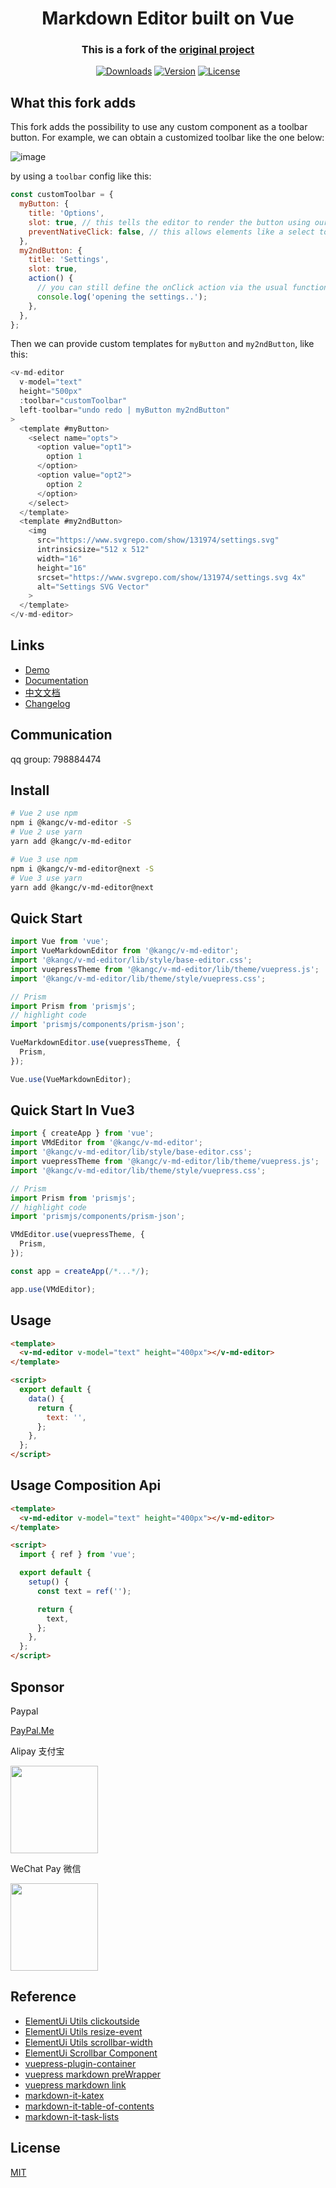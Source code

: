 <h1 align="center">Markdown Editor built on Vue</h1>
<h3 align="center">This is a fork of the <a href="https://github.com/code-farmer-i/vue-markdown-editor">original project</a></h3>

<p align="center">
  <a href="https://npmcharts.com/compare/@kangc/v-md-editor?minimal=true"><img src="https://img.shields.io/npm/dm/@kangc/v-md-editor.svg?sanitize=true" alt="Downloads"></a>
  <a href="https://www.npmjs.com/package/@kangc/v-md-editor"><img src="https://img.shields.io/npm/v/@kangc/v-md-editor.svg?sanitize=true" alt="Version"></a>
  <a href="https://www.npmjs.com/package/@kangc/v-md-editor"><img src="https://img.shields.io/npm/l/@kangc/v-md-editor.svg?sanitize=true" alt="License"></a>
</p>

## What this fork adds

This fork adds the possibility to use any custom component as a toolbar button. For example, we can obtain a customized toolbar like the one below:

![image](https://user-images.githubusercontent.com/4061104/144724202-d9b679f1-78b4-4b25-82f0-ff70efa7da4a.png)

by using a `toolbar` config like this:

```js
const customToolbar = {
  myButton: {
    title: 'Options',
    slot: true, // this tells the editor to render the button using our custom template
    preventNativeClick: false, // this allows elements like a select to work correctly
  },
  my2ndButton: {
    title: 'Settings',
    slot: true,
    action() {
      // you can still define the onClick action via the usual function
      console.log('opening the settings..');
    },
  },
};
```

Then we can provide custom templates for `myButton` and `my2ndButton`, like this:

```js
<v-md-editor
  v-model="text"
  height="500px"
  :toolbar="customToolbar"
  left-toolbar="undo redo | myButton my2ndButton"
>
  <template #myButton>
    <select name="opts">
      <option value="opt1">
        option 1
      </option>
      <option value="opt2">
        option 2
      </option>
    </select>
  </template>
  <template #my2ndButton>
    <img
      src="https://www.svgrepo.com/show/131974/settings.svg"
      intrinsicsize="512 x 512"
      width="16"
      height="16"
      srcset="https://www.svgrepo.com/show/131974/settings.svg 4x"
      alt="Settings SVG Vector"
    >
  </template>
</v-md-editor>
```

## Links

- [Demo](https://code-farmer-i.github.io/vue-markdown-editor/examples/base-editor.html)
- [Documentation](https://code-farmer-i.github.io/vue-markdown-editor/)
- [中文文档](http://ckang1229.gitee.io/vue-markdown-editor/zh/)
- [Changelog](https://code-farmer-i.github.io/vue-markdown-editor/changelog.html)

## Communication

qq group: 798884474

## Install

```bash
# Vue 2 use npm
npm i @kangc/v-md-editor -S
# Vue 2 use yarn
yarn add @kangc/v-md-editor

# Vue 3 use npm
npm i @kangc/v-md-editor@next -S
# Vue 3 use yarn
yarn add @kangc/v-md-editor@next
```

## Quick Start

```js
import Vue from 'vue';
import VueMarkdownEditor from '@kangc/v-md-editor';
import '@kangc/v-md-editor/lib/style/base-editor.css';
import vuepressTheme from '@kangc/v-md-editor/lib/theme/vuepress.js';
import '@kangc/v-md-editor/lib/theme/style/vuepress.css';

// Prism
import Prism from 'prismjs';
// highlight code
import 'prismjs/components/prism-json';

VueMarkdownEditor.use(vuepressTheme, {
  Prism,
});

Vue.use(VueMarkdownEditor);
```

## Quick Start In Vue3

```js
import { createApp } from 'vue';
import VMdEditor from '@kangc/v-md-editor';
import '@kangc/v-md-editor/lib/style/base-editor.css';
import vuepressTheme from '@kangc/v-md-editor/lib/theme/vuepress.js';
import '@kangc/v-md-editor/lib/theme/style/vuepress.css';

// Prism
import Prism from 'prismjs';
// highlight code
import 'prismjs/components/prism-json';

VMdEditor.use(vuepressTheme, {
  Prism,
});

const app = createApp(/*...*/);

app.use(VMdEditor);
```

## Usage

```html
<template>
  <v-md-editor v-model="text" height="400px"></v-md-editor>
</template>

<script>
  export default {
    data() {
      return {
        text: '',
      };
    },
  };
</script>
```

## Usage Composition Api

```html
<template>
  <v-md-editor v-model="text" height="400px"></v-md-editor>
</template>

<script>
  import { ref } from 'vue';

  export default {
    setup() {
      const text = ref('');

      return {
        text,
      };
    },
  };
</script>
```

## Sponsor

Paypal

[PayPal.Me](https://paypal.me/codefarmeri?locale.x=zh_XC)

Alipay 支付宝

<img src="https://user-images.githubusercontent.com/15082905/119299019-c583e500-bc90-11eb-8b34-4bff83da3745.png" width="140"/>

WeChat Pay 微信

<img src="https://user-images.githubusercontent.com/15082905/119299205-13005200-bc91-11eb-919d-543b1550bab6.png" width="140"/>

## Reference

- [ElementUi Utils clickoutside](https://github.com/ElemeFE/element/blob/dev/src/utils/clickoutside.js)
- [ElementUi Utils resize-event](https://github.com/ElemeFE/element/blob/dev/src/utils/resize-event.js)
- [ElementUi Utils scrollbar-width](https://github.com/ElemeFE/element/blob/dev/src/utils/scrollbar-width.js)
- [ElementUi Scrollbar Component](https://github.com/ElemeFE/element/tree/dev/packages/scrollbar)
- [vuepress-plugin-container](https://github.com/vuepress/vuepress-community/blob/master/packages/vuepress-plugin-container/src/markdown-it-container.ts)
- [vuepress markdown preWrapper](https://github.com/vuejs/vuepress/blob/master/packages/%40vuepress/markdown/lib/preWrapper.js)
- [vuepress markdown link](https://github.com/vuejs/vuepress/blob/master/packages/%40vuepress/markdown/lib/link.js)
- [markdown-it-katex](https://github.com/waylonflinn/markdown-it-katex/blob/master/index.js)
- [markdown-it-table-of-contents](https://github.com/Oktavilla/markdown-it-table-of-contents/blob/master/index.js)
- [markdown-it-task-lists](https://github.com/revin/markdown-it-task-lists/blob/master/index.js)

## License

[MIT](https://github.com/code-farmer-i/vue-markdown-editor/blob/dev/LICENSE)
